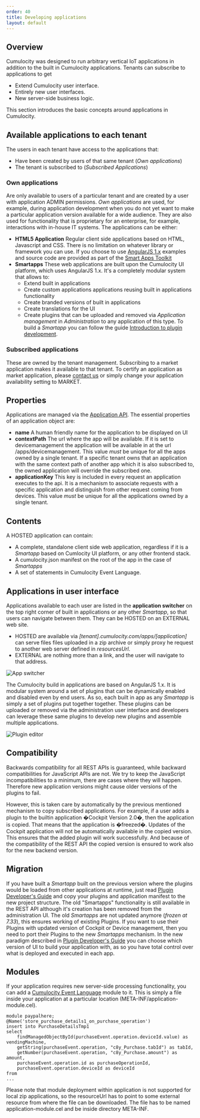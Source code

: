 ```yaml
---
order: 40
title: Developing applications
layout: default
---
```

## Overview

Cumulocity was designed to run arbitrary vertical IoT applications in addition to the built in Cumulocity applications. Tenants can subscribe to applications to get

* Extend Cumulocity user interface.
* Entirely new user interfaces.
* New server-side business logic.

This section introduces the basic concepts around applications in Cumulocity.

## Available applications to each tenant

The users in each tenant have access to the applications that:
* Have been created by users of that same tenant (*Own applications*)
* The tenant is subscribed to (*Subscribed Applications*)

### Own applications
Are only available to users of a particular tenant and are created by a user with application ADMIN permissions. *Own applications* are used, for example, during application development when you do not yet want to make a particular application version available for a wide audience. They are also used for functionality that is proprietary for an enterprise, for example, interactions with in-house IT systems. The applications can be either:
  * **HTML5 Application**
  Regular client side applications based on HTML, Javascript and CSS. There is no limitation on whatever library or framework you can use. If you choose to use [AngularJS 1.x](https://angularjs.org/) examples and source code are provided as part of the [Smart Apps Toolkit](/guides/web/smart-toolkit/)
  * **Smartapps**
  These web applications are built upon the Cumulocity UI platform, which uses AngularJS 1.x. It's a completely modular system that allows to:
    * Extend built in applications
    * Create custom applications applications reusing built in applications functionality
    * Create branded versions of built in applications
    * Create translations for the UI
    * Create plugins that can be uploaded and removed via *Application management* in *Administration* to any application of this type.
  To build a *Smartapp* you can follow the guide [Introduction to plugin development](/guides/web/introduction/).

### Subscribed applications
These are  owned by the tenant management. Subscribing to a market application makes it available to that tenant. To certify an application as market application, please [contact us](mailto:info@cumulocity.com) or simply change your application availability setting to MARKET.

## Properties

Applications are managed via the [Application API](/guides/reference/applications/).
The essential properties of an application object are:
* **name** A human friendly name for the application to be displayed on UI
* **contextPath** The url where the app will be available. If it is set to  devicemanagement the application will be available in at the url /apps/devicemanagement. This value *must* be unique for all the apps owned by a single tenant.
If a specific tenant owns that an application with the same context path of another app which it is also subscribed to, the owned application will override the subscribed one.
* **applicationKey** This key is included in every request an application executes to the api. It is a mechanism to associate requests with a specific application and distinguish from other request coming from devices. This value *must* be unique for all the applications owned by a single tenant.

## Contents
A HOSTED application can contain:
* A complete, standalone client side  web application, regardless if it is a *Smartapp* based on Cumlocity UI platform, or any other frontend stack.
* A cumulocity.json manifest on the root of the app in the case of *Smartapps*
* A set of statements in Cumulocity Event Language.

## Applications in user interface

Applications available to each user are listed in the **application switcher** on the top right corner of built in applications or any other *Smartapp*, so
that users can navigate between them. They can be HOSTED on an EXTERNAL web site.
* HOSTED are available via *[tenant].cumulocity.com/apps/[application]* can serve files files uploaded in a zip archive or simply proxy he request to another web server defined in *resourcesUrl*.
* EXTERNAL are nothing more than a link, and the user will navigate to that address.

![App switcher](/guides/concepts-guide/appswitcher.png)

The Cumulocity build in applications are based on AngularJS 1.x. It is modular system around a set of plugins that can be dynamically enabled and disabled even by end users.
As so, each built in app as any *Smartapp* is simply a set of plugins put together together. These plugins can be uploaded or removed via the administration user interface and developers can leverage these same plugins to develop new plugins and assemble multiple applications.

![Plugin editor](/guides/users-guide/plugins.png)

## Compatibility

Backwards compatibility for all REST APIs is guaranteed, while backward compatibilities for JavaScript APIs are not. We try to keep the JavaScript incompatibilities to a minimum, there are cases where they will happen. Therefore new application versions might cause older versions of the plugins to fail.

However, this is taken care by automatically by the previous mentioned mechanism to copy subscribed applications. For example, if a user adds a plugin to the builtin application �Cockpit Version 2.0�, then the application is copied. That means that the application is �freezed�. Updates of the Cockpit application will not be automatically available in the copied version. This ensures that the added plugin will work successfully. And because of the compatibility of the REST API the copied version is ensured to work also for the new backend version.

## Migration

If you have built a *Smartapp* built on the previous version where the plugins would be loaded from other applications at runtime, just read [Plugin Developer's Guide](/guides/web/introduction) and copy your plugins and application manifest to the new project structure.
The old "Smartapps" functionality is still available in the REST API although it's creation has been removed from the administration UI. The old *Smartapps* are not updated anymore (*frozen at 7.33*), this ensures working of existing Plugins.
If you want to use their Plugins with updated version of Cockpit or Device management, then you need to port their Plugins to the new *Smartapps* mechanism.
In the new paradigm described in [Plugin Developer's Guide](/guides/web/introduction) you can choose which version of UI to build your application with, as so you have total control over what is deployed and executed in each app.

## Modules

If your application requires new server-side processing functionality, you can add a [Cumulocity Event Language](/guides/reference/real-time-statements) module to it. This is simply a file inside your application at a particular location (META-INF/application-module.cel).

```console
module paypalhere;
@Name('store_purchase_details1_on_purchase_operation')
insert into PurchaseDetailsTmp1
select
    findManagedObjectById(purchaseEvent.operation.deviceId.value) as vendingMachine,
    getString(purchaseEvent.operation, "c8y_Purchase.tabId") as tabId,
    getNumber(purchaseEvent.operation, "c8y_Purchase.amount") as amount,
    purchaseEvent.operation.id as purchaseOperationId,
    purchaseEvent.operation.deviceId as deviceId
from
...
```

Please note that module deployment within application is not supported for local zip applications, so the resourceUrl has to point to some external resource from where the file can be downloaded. The file has to be named application-module.cel and be inside directory META-INF.
